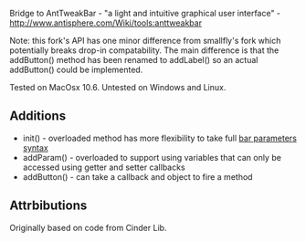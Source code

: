 Bridge to AntTweakBar - "a light and intuitive graphical user interface" - http://www.antisphere.com/Wiki/tools:anttweakbar

Note: this fork's API has one minor difference from smallfly's fork
which potentially breaks drop-in compatability. The main difference is
that the addButton() method has been renamed to addLabel() so an
actual addButton() could be implemented.

Tested on MacOsx 10.6. Untested on Windows and Linux.

## Additions ##
* init() - overloaded method has more flexibility to take full [bar parameters syntax](http://www.antisphere.com/Wiki/tools:anttweakbar:twbarparamsyntax)
* addParam() - overloaded to support using variables that can only be accessed using getter and setter callbacks
* addButton() - can take a callback and object to fire a method

## Attrbibutions ##
Originally based on code from Cinder Lib.

